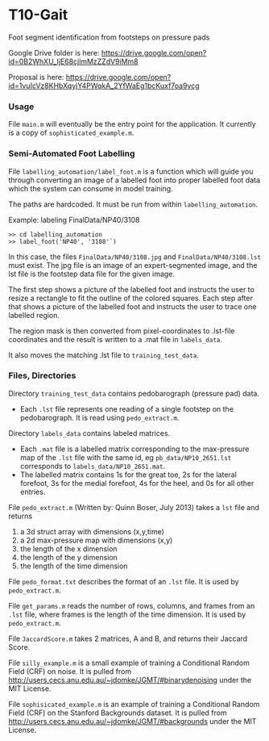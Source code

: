 # T10-Gait

Foot segment identification from footsteps on pressure pads

Google Drive folder is here: https://drive.google.com/open?id=0B2WhXU_IjE68cjlmMzZZdV9iMm8

Proposal is here: https://drive.google.com/open?id=1vuIcVz8KHbXqyjY4PWqkA_2YfWaEg1bcKuxf7oa9vcg

### Usage

File `main.m` will eventually be the entry point for the application. It 
currently is a copy of `sophisticated_example.m`.

### Semi-Automated Foot Labelling

File `labelling_automation/label_foot.m` is a function which will guide you 
through converting an image of a labelled foot into proper labelled foot data
which the system can consume in model training.

The paths are hardcoded. It must be run from within `labelling_automation`.

Example: labeling FinalData/NP40/3108

```
>> cd labelling_automation
>> label_foot('NP40', '3108'`)
```

In this case, the files `FinalData/NP40/3108.jpg` and `FinalData/NP40/3108.lst` must exist.
The jpg file is an image of an expert-segmented image, and the lst file is the footstep data
file for the given image.

The first step shows a picture of the labelled foot and instructs the user
to resize a rectangle to fit the outline of the colored squares. Each step after that
shows a picture of the labelled foot and instructs the user to trace one labelled region.

The region mask is then converted from pixel-coordinates to .lst-file coordinates and
the result is written to a .mat file in `labels_data`.

It also moves the matching .lst file to `training_test_data`.

### Files, Directories

Directory `training_test_data` contains pedobarograph (pressure pad) data.

- Each `.lst` file represents one reading of a single footstep on the pedobarograph. 
It is read using `pedo_extract.m`.

Directory `labels_data` contains labeled matrices.

- Each `.mat` file is a labelled matrix corresponding to the max-pressure map 
of the `.lst` file with the same id, eg `pb_data/NP10_2651.lst` corresponds to `labels_data/NP10_2651.mat`.
- The labelled matrix contains 1s for the great toe, 2s for the lateral forefoot, 
3s for the medial forefoot, 4s for the heel, and 0s for all other entries.

File `pedo_extract.m` (Written by: Quinn Boser, July 2013) takes a `lst` file and returns

1. a 3d struct array with dimensions (x,y,time)
2. a 2d max-pressure map with dimensions (x,y)
3. the length of the x dimension
4. the length of the y dimension
5. the length of the time dimension

File `pedo_format.txt` describes the format of an `.lst` file. It is used by `pedo_extract.m`.

File `get_params.m` reads the number of rows, columns, and frames from an `.lst` file, where frames is the length of the time dimension. It is used by `pedo_extract.m`.

File `JaccardScore.m` takes 2 matrices, A and B, and returns their Jaccard Score.

File `silly_example.m` is a small example of training a Conditional Random Field (CRF) on noise. It is pulled from http://users.cecs.anu.edu.au/~jdomke/JGMT/#binarydenoising under the MIT License.

File `sophisicated_example.m` is an example of training a Conditional Random Field (CRF) on the Stanford Backgrounds dataset. It is pulled from http://users.cecs.anu.edu.au/~jdomke/JGMT/#backgrounds under the MIT License.

